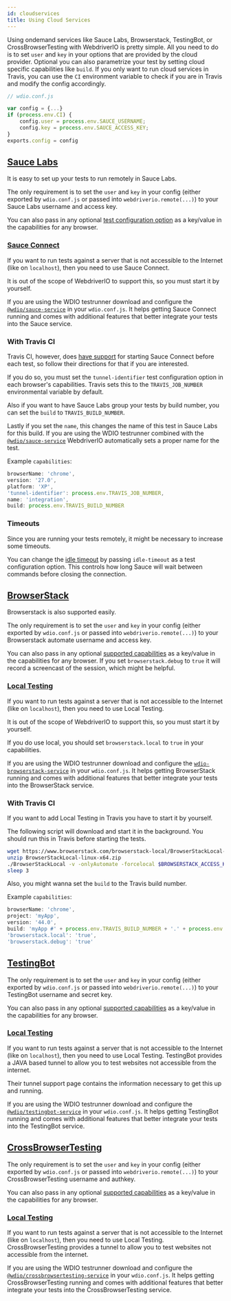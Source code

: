 ```yaml
---
id: cloudservices
title: Using Cloud Services
---
```


Using ondemand services like Sauce Labs, Browserstack, TestingBot, or CrossBrowserTesting with WebdriverIO is pretty simple. All you need to do is to set `user` and `key` in your options that are provided by the cloud provider. Optional you can also parametrize your test by setting cloud specific capabilities like `build`. If you only want to run cloud services in Travis, you can use the `CI` environment variable to check if you are in Travis and modify the config accordingly.

```js
// wdio.conf.js

var config = {...}
if (process.env.CI) {
    config.user = process.env.SAUCE_USERNAME;
    config.key = process.env.SAUCE_ACCESS_KEY;
}
exports.config = config
```

## [Sauce Labs](https://saucelabs.com/)

It is easy to set up your tests to run remotely in Sauce Labs.

The only requirement is to set the `user` and `key` in your config (either exported by `wdio.conf.js` or passed into `webdriverio.remote(...)`) to your Sauce Labs username and access key.

You can also pass in any optional [test configuration option](https://docs.saucelabs.com/reference/test-configuration/#webdriver-api) as a key/value in the capabilities for any browser.

### [Sauce Connect](https://wiki.saucelabs.com/display/DOCS/Sauce+Connect+Proxy)

If you want to run tests against a server that is not accessible to the Internet (like on `localhost`), then you need to use Sauce Connect.

It is out of the scope of WebdriverIO to support this, so you must start it by yourself.

If you are using the WDIO testrunner download and configure the [`@wdio/sauce-service`](https://github.com/webdriverio/webdriverio/tree/master/packages/wdio-sauce-service) in your `wdio.conf.js`. It helps getting Sauce Connect running and comes with additional features that better integrate your tests into the Sauce service.

### With Travis CI

Travis CI, however, does [have support](http://docs.travis-ci.com/user/sauce-connect/#Setting-up-Sauce-Connect) for starting Sauce Connect before each test, so follow their directions for that if you are interested.

If you do so, you must set the `tunnel-identifier` test configuration option in each browser's capabilities. Travis sets this to the `TRAVIS_JOB_NUMBER` environmental variable by default.

Also if you want to have Sauce Labs group your tests by build number, you can set the `build` to `TRAVIS_BUILD_NUMBER`.

Lastly if you set the `name`, this changes the name of this test in Sauce Labs for this build. If you are using the WDIO testrunner combined with the [`@wdio/sauce-service`](https://github.com/webdriverio/webdriverio/tree/master/packages/wdio-sauce-service) WebdriverIO automatically sets a proper name for the test.

Example `capabilities`:

```javascript
browserName: 'chrome',
version: '27.0',
platform: 'XP',
'tunnel-identifier': process.env.TRAVIS_JOB_NUMBER,
name: 'integration',
build: process.env.TRAVIS_BUILD_NUMBER
```

### Timeouts

Since you are running your tests remotely, it might be necessary to increase some timeouts.

You can change the [idle timeout](https://docs.saucelabs.com/reference/test-configuration/#idle-test-timeout) by passing `idle-timeout` as a test configuration option. This controls how long Sauce will wait between commands before closing the connection.

## [BrowserStack](https://www.browserstack.com/)

Browserstack is also supported easily.

The only requirement is to set the `user` and `key` in your config (either exported by `wdio.conf.js` or passed into `webdriverio.remote(...)`) to your Browserstack automate username and access key.

You can also pass in any optional [supported capabilities](https://www.browserstack.com/automate/capabilities) as a key/value in the capabilities for any browser. If you set `browserstack.debug` to `true` it will record a screencast of the session, which might be helpful.

### [Local Testing](https://www.browserstack.com/local-testing#command-line)

If you want to run tests against a server that is not accessible to the Internet (like on `localhost`), then you need to use Local Testing.

It is out of the scope of WebdriverIO to support this, so you must start it by yourself.

If you do use local, you should set `browserstack.local` to `true` in your capabilities.

If you are using the WDIO testrunner download and configure the [`wdio-browserstack-service`](https://github.com/itszero/wdio-browserstack-service) in your `wdio.conf.js`. It helps getting BrowserStack running and comes with additional features that better integrate your tests into the BrowserStack service.

### With Travis CI

If you want to add Local Testing in Travis you have to start it by yourself.

The following script will download and start it in the background. You should run this in Travis before starting the tests.

```bash
wget https://www.browserstack.com/browserstack-local/BrowserStackLocal-linux-x64.zip
unzip BrowserStackLocal-linux-x64.zip
./BrowserStackLocal -v -onlyAutomate -forcelocal $BROWSERSTACK_ACCESS_KEY &
sleep 3
```

Also, you might wanna set the `build` to the Travis build number.

Example `capabilities`:

```javascript
browserName: 'chrome',
project: 'myApp',
version: '44.0',
build: 'myApp #' + process.env.TRAVIS_BUILD_NUMBER + '.' + process.env.TRAVIS_JOB_NUMBER,
'browserstack.local': 'true',
'browserstack.debug': 'true'
```

## [TestingBot](https://testingbot.com/)

The only requirement is to set the `user` and `key` in your config (either exported by `wdio.conf.js` or passed into `webdriverio.remote(...)`) to your TestingBot username and secret key.

You can also pass in any optional [supported capabilities](https://testingbot.com/support/other/test-options) as a key/value in the capabilities for any browser.

### [Local Testing](https://testingbot.com/support/other/tunnel)

If you want to run tests against a server that is not accessible to the Internet (like on `localhost`), then you need to use Local Testing. TestingBot provides a JAVA based tunnel to allow you to test websites not accessible from the internet.

Their tunnel support page contains the information necessary to get this up and running.

If you are using the WDIO testrunner download and configure the [`@wdio/testingbot-service`](https://github.com/webdriverio/webdriverio/tree/master/packages/wdio-testingbot-service) in your `wdio.conf.js`. It helps getting TestingBot running and comes with additional features that better integrate your tests into the TestingBot service.

## [CrossBrowserTesting](https://crossbrowsertesting.com/)

The only requirement is to set the `user` and `key` in your config (either exported by `wdio.conf.js` or passed into `webdriverio.remote(...)`) to your CrossBrowserTesting username and authkey.

You can also pass in any optional [supported capabilities](https://help.crossbrowsertesting.com/selenium-testing/getting-started/crossbrowsertesting-automation-capabilities/) as a key/value in the capabilities for any browser.

### [Local Testing](https://help.crossbrowsertesting.com/local-connection/general/local-tunnel-overview/)

If you want to run tests against a server that is not accessible to the Internet (like on `localhost`), then you need to use Local Testing. CrossBrowserTesting provides a tunnel to allow you to test websites not accessible from the internet.

If you are using the WDIO testrunner download and configure the [`@wdio/crossbrowsertesting-service`](https://github.com/webdriverio/webdriverio/tree/master/packages/wdio-crossbrowsertesting-service) in your `wdio.conf.js`. It helps getting CrossBrowserTesting running and comes with additional features that better integrate your tests into the CrossBrowserTesting service.
